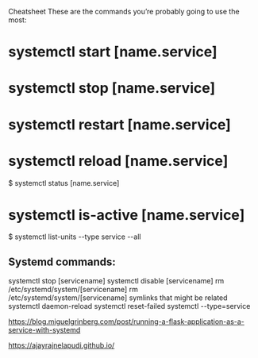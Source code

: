 Cheatsheet
These are the commands you’re probably going to use the most:

# systemctl start [name.service]
# systemctl stop [name.service]
# systemctl restart [name.service]
# systemctl reload [name.service]
$ systemctl status [name.service]
# systemctl is-active [name.service]
$ systemctl list-units --type service --all


Systemd commands:
---------------------
systemctl stop [servicename]
systemctl disable [servicename]
rm /etc/systemd/system/[servicename]
rm /etc/systemd/system/[servicename] symlinks that might be related
systemctl daemon-reload
systemctl reset-failed
systemctl --type=service

https://blog.miguelgrinberg.com/post/running-a-flask-application-as-a-service-with-systemd

https://ajayrajnelapudi.github.io/
